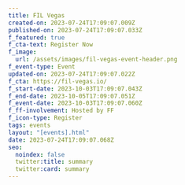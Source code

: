 ```yaml
---
title: FIL Vegas
created-on: 2023-07-24T17:09:07.009Z
published-on: 2023-07-24T17:09:07.033Z
f_featured: true
f_cta-text: Register Now
f_image:
  url: /assets/images/fil-vegas-event-header.png
f_event-type: Event
updated-on: 2023-07-24T17:09:07.022Z
f_cta: https://fil-vegas.io/
f_start-date: 2023-10-03T17:09:07.043Z
f_end-date: 2023-10-05T17:09:07.051Z
f_event-date: 2023-10-03T17:09:07.060Z
f_ff-involvement: Hosted by FF
f_icon-type: Register
tags: events
layout: "[events].html"
date: 2023-07-24T17:09:07.068Z
seo:
  noindex: false
  twitter:title: summary
  twitter:card: summary
---
```

